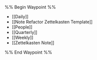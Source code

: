 
%% Begin Waypoint %%
- [[Daily]]
- [[Note Refactor Zettelkasten Template]]
- [[People]]
- [[Quarterly]]
- [[Weekly]]
- [[Zettelkasten Note]]

%% End Waypoint %%